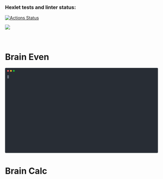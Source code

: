 ### Hexlet tests and linter status:
[![Actions Status](https://github.com/DeXXteR73/frontend-project-lvl1/workflows/hexlet-check/badge.svg)](https://github.com/DeXXteR73/frontend-project-lvl1/actions)

<a href="https://codeclimate.com/github/DeXXteR73/frontend-project-lvl1/maintainability"><img src="https://api.codeclimate.com/v1/badges/fe69c4f397b10062bece/maintainability" /></a>

<br><h1>Brain Even</h1>
<img src="svg/brain-even.svg"></img>
<br><h1>Brain Calc</h1>
<script id="asciicast-15WVrqKfVS0tfzeyXT8iBq1MA" src="https://asciinema.org/a/15WVrqKfVS0tfzeyXT8iBq1MA.js" async></script>